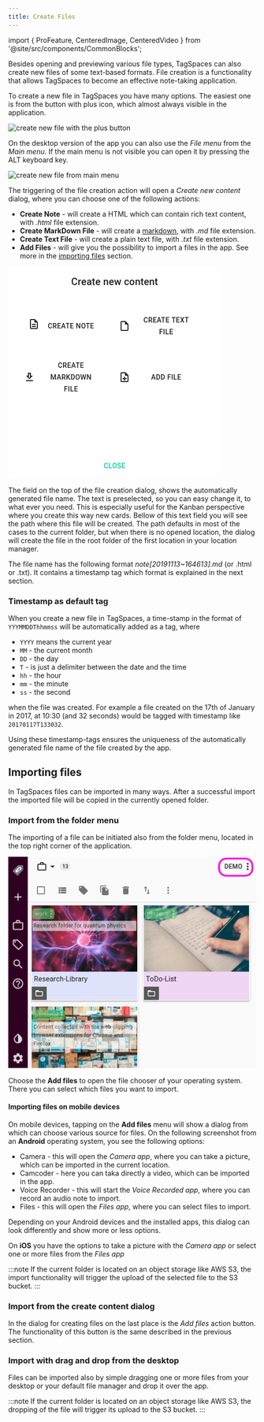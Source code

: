 ```yaml
---
title: Create Files
---
```


import { ProFeature, CenteredImage, CenteredVideo } from '@site/src/components/CommonBlocks';

Besides opening and previewing various file types, TagSpaces can also create new files of some text-based formats. File creation is a functionality that allows TagSpaces to become an effective note-taking application.

To create a new file in TagSpaces you have many options. The easiest one is from the button with plus icon, which almost always visible in the application.

![create new file with the plus button](/media/create-new-plusbutton.png)

On the desktop version of the app you can also use the _File menu_ from the _Main menu_. If the main menu is not visible you can open it by pressing the ALT keyboard key.

![create new file from main menu](/media/create-new-file-menu.png)

The triggering of the file creation action will open a _Create new content_ dialog, where you can choose one of the following actions:

<!-- where you can adjust the file name of the file, which will be create in area (1). In are (2) you can enter the text context of the file, you can copy and paste plain text, markdown or even HTML content here. This area could be left also empty allowing you enter content later. In a area (3) you should specify the type of the text content. Currently the following file formats are supported:

In the last section (4), you can specify where the file should be create. The initial path here is taken automatically from the currently opened folder.
-->

- **Create Note** - will create a HTML which can contain rich text content, with _.html_ file extension.
- **Create MarkDown File** - will create a [markdown](https://en.wikipedia.org/wiki/Markdown), with _.md_ file extension.
- **Create Text File** - will create a plain text file, with _.txt_ file extension.
- **Add Files** - will give you the possibility to import a files in the app. See more in the [importing files](#importing-files) section.

![screenshot showing the create new content dialog](/media/tagspaces-create-content-dialog.png)

The field on the top of the file creation dialog, shows the automatically generated file name. The text is preselected, so you can easy change it, to what ever you need. This is especially useful for the Kanban perspective where you create this way new cards. Bellow of this text field you will see the path where this file will be created. The path defaults in most of the cases to the current folder, but when there is no opened location, the dialog will create the file in the root folder of the first location in your location manager.

The file name has the following format _note[20191113~164613].md_ (or .html or .txt). It contains a timestamp tag which format is explained in the next section.

### Timestamp as default tag

When you create a new file in TagSpaces, a time-stamp in the format of `YYYMMDDThhmmss` will be automatically added as a tag, where

- `YYYY` means the current year
- `MM` - the current month
- `DD` - the day
- `T` - is just a delimiter between the date and the time
- `hh` - the hour
- `mm` - the minute
- `ss` - the second

when the file was created. For example a file created on the 17th of January in 2017, at 10:30 (and 32 seconds) would be tagged with timestamp like `20170117T133032`.

Using these timestamp-tags ensures the uniqueness of the automatically generated file name of the file created by the app.

<!-- Such timestamps make it possible to easily group files from different locations based on the time of creation. Of course this would be possible by reading the same information from the file system, but tagging with the timestamp allows for greater flexibility. For example you can change the timestamp to anything you like, while keeping the original creation modification date of the file, and tagging the file will allow you to use TagSpaces's powerful grouping and organizing features in the same place you manage other tags. -->

## Importing files

In TagSpaces files can be imported in many ways. After a successful import the imported file will be copied in the currently opened folder.

### Import from the folder menu

The importing of a file can be initiated also from the folder menu, located in the top right corner of the application.

![screenshot showing how to open the folder menu](/media/tagspaces-open-folder-context-menu.png)

Choose the **Add files** to open the file chooser of your operating system. There you can select which files you want to import.

#### Importing files on mobile devices

On mobile devices, tapping on the **Add files** menu will show a dialog from which can choose various source for files. On the following screenshot from an **Android** operating system, you see the following options:

- Camera - this will open the _Camera app_, where you can take a picture, which can be imported in the current location.
- Camcoder - here you can taka directly a video, which can be imported in the app.
- Voice Recorder - this will start the _Voice Recorded app_, where you can record an audio note to import.
- Files - this will open the _Files app_, where you can select files to import.

Depending on your Android devices and the installed apps, this dialog can look differently and show more or less options.

<CenteredImage
    caption="Importing files on mobile devices"
    src="/media/tagspaces-mobile-import.jpg"
    showCaption
    maxWidth="300px"
  />

On **iOS** you have the options to take a picture with the _Camera app_ or select one or more files from the _Files app_

:::note
<ProFeature /> If the current folder is located on an object storage like AWS S3, the import functionality will trigger the upload of the selected file to the S3 bucket.
:::

### Import from the create content dialog

In the dialog for creating files on the last place is the _Add files_ action button. The functionality of this button is the same described in the previous section.

### Import with drag and drop from the desktop

Files can be imported also by simple dragging one or more files from your desktop or your default file manager and drop it over the app.

<CenteredVideo
    caption="Importing files with drag and drop from the desktop"
    src="/media/import-files-with-dnd.mp4"
    posterUrl="/media/import-files-with-dnd.jpg"
    maxWidth="100%"
    autoPlay
    showCaption
  />

:::note
<ProFeature /> If the current folder is located on an object storage like AWS S3, the dropping of the file will trigger its upload to the S3 bucket.
:::
